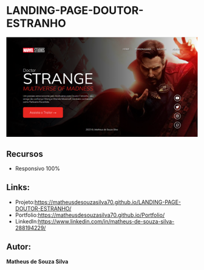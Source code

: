 # LANDING-PAGE-DOUTOR-ESTRANHO
<img src="https://github.com/MatheusdeSouzaSilva70/LANDING-PAGE-DOUTOR-ESTRANHO/blob/main/img/LANDING-PAGE-DOUTOR-ESTRANHO.png" alt="Home do website">


## Recursos
- Responsivo 100%

## Links:

- Projeto:https://matheusdesouzasilva70.github.io/LANDING-PAGE-DOUTOR-ESTRANHO/
- Portfolio:https://matheusdesouzasilva70.github.io/Portfolio/
- LinkedIn:https://www.linkedin.com/in/matheus-de-souza-silva-288194229/

## Autor:
**Matheus de Souza Silva**
